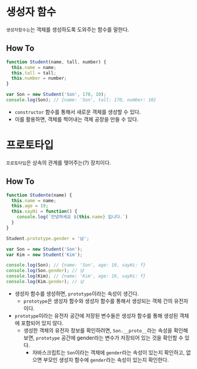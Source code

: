 # 생성자 함수

`생성자함수는`는 객체를 생성하도록 도와주는 함수를 말한다.

## How To

```js
function Student(name, tall, number) {
  this.name = name;
  this.tall = tall;
  this.number = number;
}

var Son = new Student('Son', 170, 10);
console.log(Son); // {name: 'Son', tall: 170, number: 10}
```
- `constructor` 함수를 통해서 새로운 객체를 생성할 수 있다.
- 이를 활용하면, 객체를 찍어내는 객체 공장을 만들 수 있다.

# 프로토타입

`프로토타입`은 상속의 관계를 맺어주는(?) 장치이다.

## How To
```js
function Studente(name) {
  this.name = name;
  this.age = 19;
  this.sayHi = function() {
    console.log(`안녕하세요 ${this.name} 입니다.`)
  }
}

Student.prototype.gender = '남';

var Son = new Student('Son');
var Kim = new Student('Kim');

console.log(Son); // {name: 'Son', age: 19, sayHi: f}
console.log(Son.gender); // 남
console.log(Kim); // {name: 'Kim', age: 19, sayHi: f}
console.log(Kim.gender); // 남
```

- 생성자 함수를 생성하면, `prototype`이라는 속성이 생긴다.
  - `prototype`은 생성자 함수와 생성자 함수를 통해서 생성되는 객체 간의 유전자이다.
- `prototype`이라는 유전자 공간에 저장된 변수들은 생성자 함수를 통해 생성된 객체에 포함되어 있지 않다. 
  - 생성한 객체의 유전자 정보를 확인하려면, `Son.__proto__`라는 속성을 확인해 보면, `prototype` 공간에 gender라는 변수가 저장되어 있는 것을 확인할 수 있다.
    - 자바스크립트는 `Son`이라는 객체에 `gender`라는 속성이 있는지 확인하고, 없으면 부모인 생성자 함수에 `gender`라는 속성이 있는지 확인한다. 

